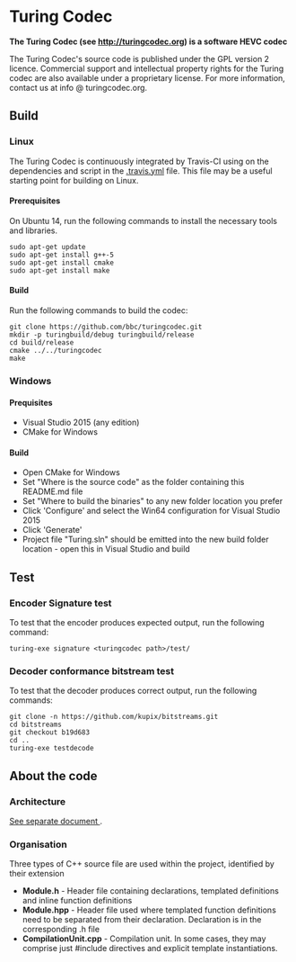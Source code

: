 # Turing Codec

**The Turing Codec (see http://turingcodec.org) is a software HEVC codec**

The Turing Codec's source code is published under the GPL version 2 licence.  Commercial support and intellectual property rights for the Turing codec are also available under a proprietary license. 
For more information, contact us at info @ turingcodec.org.

## Build

### Linux
The Turing Codec is continuously integrated by Travis-CI using on the dependencies and script in the [.travis.yml](.travis.yml) file. This file may be a useful starting point for building on Linux.

#### Prerequisites
On Ubuntu 14, run the following commands to install the necessary tools and libraries.

```
sudo apt-get update
sudo apt-get install g++-5
sudo apt-get install cmake
sudo apt-get install make
```

#### Build
Run the following commands to build the codec:

```
git clone https://github.com/bbc/turingcodec.git
mkdir -p turingbuild/debug turingbuild/release
cd build/release
cmake ../../turingcodec
make
```

### Windows

#### Prequisites
 * Visual Studio 2015 (any edition)
 * CMake for Windows

#### Build
 * Open CMake for Windows
 * Set "Where is the source code" as the folder containing this README.md file
 * Set "Where to build the binaries" to any new folder location you prefer
 * Click 'Configure' and select the Win64 configuration for Visual Studio 2015
 * Click 'Generate'
 * Project file "Turing.sln" should be emitted into the new build folder location - open this in Visual Studio and build

## Test

### Encoder Signature test

To test that the encoder produces expected output, run the following command:

```
turing-exe signature <turingcodec path>/test/
```

### Decoder conformance bitstream test

To test that the decoder produces correct output, run the following commands:

```
git clone -n https://github.com/kupix/bitstreams.git
cd bitstreams
git checkout b19d683
cd ..
turing-exe testdecode
```

## About the code

### Architecture

[See separate document ](architecture.md).

### Organisation

Three types of C++ source file are used within the project, identified by their extension

* **Module.h** - Header file containing declarations, templated definitions and inline function definitions
* **Module.hpp** - Header file used where templated function definitions need to be separated from their declaration. Declaration is in the corresponding .h file
* **CompilationUnit.cpp** - Compilation unit. In some cases, they may comprise just #include directives and explicit template instantiations. 





